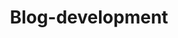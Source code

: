 ---
title: Blog-development
description: Recording the development of this website 
image: "blog-development.jpg"

# Badge style
style:
    background: "#665134"
    color: "#fff"
---